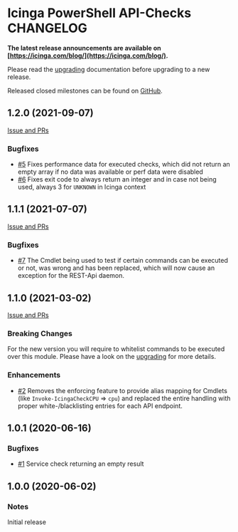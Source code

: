 # Icinga PowerShell API-Checks CHANGELOG

**The latest release announcements are available on [https://icinga.com/blog/](https://icinga.com/blog/).**

Please read the [upgrading](30-Upgrading-API-Checks.md) documentation before upgrading to a new release.

Released closed milestones can be found on [GitHub](https://github.com/Icinga/icinga-powershell-apichecks/milestones?state=closed).

## 1.2.0 (2021-09-07)

[Issue and PRs](https://github.com/Icinga/icinga-powershell-apichecks/milestone/3?closed=1)

### Bugfixes

* [#5](https://github.com/Icinga/icinga-powershell-apichecks/issues/5) Fixes performance data for executed checks, which did not return an empty array if no data was available or perf data were disabled
* [#6](https://github.com/Icinga/icinga-powershell-apichecks/issues/6) Fixes exit code to always return an integer and in case not being used, always 3 for `UNKNOWN` in Icinga context

## 1.1.1 (2021-07-07)

[Issue and PRs](https://github.com/Icinga/icinga-powershell-apichecks/milestone/4?closed=1)

### Bugfixes

* [#7](https://github.com/Icinga/icinga-powershell-apichecks/pull/7) The Cmdlet being used to test if certain commands can be executed or not, was wrong and has been replaced, which will now cause an exception for the REST-Api daemon.

## 1.1.0 (2021-03-02)

[Issue and PRs](https://github.com/Icinga/icinga-powershell-apichecks/milestone/2?closed=1)

### Breaking Changes

For the new version you will require to whitelist commands to be executed over this module. Please have a look on the [upgrading](30-Upgrading-API-Checks.md) for more details.

### Enhancements

* [#2](https://github.com/Icinga/icinga-powershell-apichecks/pull/2) Removes the enforcing feature to provide alias mapping for Cmdlets (like `Invoke-IcingaCheckCPU` => `cpu`) and replaced the entire handling with proper white-/blacklisting entries for each API endpoint.

## 1.0.1 (2020-06-16)

### Bugfixes

* [#1](https://github.com/Icinga/icinga-powershell-apichecks/issues/1) Service check returning an empty result

## 1.0.0 (2020-06-02)

### Notes

Initial release
